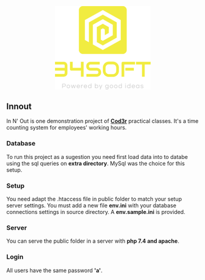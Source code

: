 <p align="center">
  <a href="http://34s0ft.com/" target="blank"><img src="./public/assets/images/logo.svg" width="250" alt="34s0ft Logo" /></a>
</p>

## Innout

In N' Out is one demonstration project of [**Cod3r**](https://www.cod3r.com.br/) practical classes. It's a time counting system for employees' working hours.

### Database

To run this project as a sugestion you need first load data into to databe using the sql queries on **extra directory**. MySql was the choice for this setup.

### Setup

You need adapt the .htaccess file in public folder to match your setup server settings. You must add a new file **env.ini** with your database connections settings in source directory. A **env.sample.ini** is provided.

### Server

You can serve the public folder in a server with **php 7.4 and apache**.

### Login

All users have the same password **'a'**.
